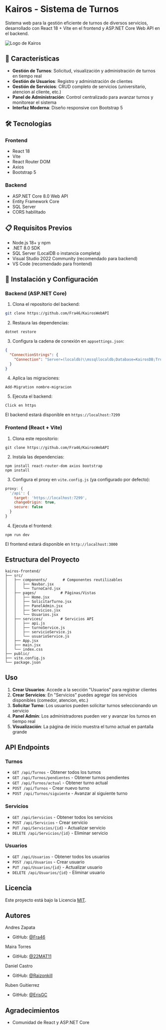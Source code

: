 # Kairos - Sistema de Turnos

Sistema web para la gestión eficiente de turnos de diversos servicios, desarrollado con React 18 + Vite en el frontend y ASP.NET Core Web API en el backend.

![Logo de Kairos](https://github.com/Fra46/KairosWebAPI/blob/master/Kairos.jpg)

## 🚀 Características

- **Gestión de Turnos**: Solicitud, visualización y administración de turnos en tiempo real
- **Gestión de Usuarios**: Registro y administración de clientes
- **Gestión de Servicios**: CRUD completo de servicios (universitario, atencion al cliente, etc.)
- **Panel de Administración**: Control centralizado para avanzar turnos y monitorear el sistema
- **Interfaz Moderna**: Diseño responsive con Bootstrap 5

## 🛠️ Tecnologías

### Frontend
- React 18
- Vite
- React Router DOM
- Axios
- Bootstrap 5

### Backend
- ASP.NET Core 8.0 Web API
- Entity Framework Core
- SQL Server
- CORS habilitado

## 📋 Requisitos Previos

- Node.js 18+ y npm
- .NET 8.0 SDK
- SQL Server (LocalDB o instancia completa)
- Visual Studio 2022 Community (recomendado para backend)
- VS Code (recomendado para frontend)

## 🔧 Instalación y Configuración

### Backend (ASP.NET Core)

1. Clona el repositorio del backend:
```bash
git clone https://github.com/Fra46/KairosWebAPI
```

2. Restaura las dependencias:


```shellscript
dotnet restore
```

3. Configura la cadena de conexión en `appsettings.json`:


```json
{
  "ConnectionStrings": {
    "Connection": "Server=(localdb)\\mssqllocaldb;Database=KairosDB;Trusted_Connection=True;"
  }
}
```

4. Aplica las migraciones:


```shellscript
Add-Migration nombre-migracion
```

5. Ejecuta el backend:


```shellscript
Click en https
```

El backend estará disponible en `https://localhost:7299`

### Frontend (React + Vite)

1. Clona este repositorio:


```shellscript
git clone https://github.com/Fra46/KairosWebAPI
```

2. Instala las dependencias:


```shellscript
npm install react-router-dom axios bootstrap
npm install
```

3. Configura el proxy en `vite.config.js` (ya configurado por defecto):


```javascript
proxy: {
  '/api': {
    target: 'https://localhost:7299',
    changeOrigin: true,
    secure: false
  }
}
```

4. Ejecuta el frontend:


```shellscript
npm run dev
```

El frontend estará disponible en `http://localhost:3000`

## Estructura del Proyecto

```plaintext
kairos-frontend/
├── src/
│   ├── components/       # Componentes reutilizables
│   │   ├── Navbar.jsx
│   │   └── TurnoCard.jsx
│   ├── pages/           # Páginas/Vistas
│   │   ├── Home.jsx
│   │   ├── SolicitarTurno.jsx
│   │   ├── PanelAdmin.jsx
│   │   ├── Servicios.jsx
│   │   └── Usuarios.jsx
│   ├── services/        # Servicios API
│   │   ├── api.js
│   │   ├── turnoService.js
│   │   ├── servicioService.js
│   │   └── usuarioService.js
│   ├── App.jsx
│   ├── main.jsx
│   └── index.css
├── public/
├── vite.config.js
└── package.json
```

## Uso

1. **Crear Usuarios**: Accede a la sección "Usuarios" para registrar clientes
2. **Crear Servicios**: En "Servicios" puedes agregar los servicios disponibles (comedor, atencion, etc.)
3. **Solicitar Turno**: Los usuarios pueden solicitar turnos seleccionando un servicio
4. **Panel Admin**: Los administradores pueden ver y avanzar los turnos en tiempo real
5. **Visualización**: La página de inicio muestra el turno actual en pantalla grande


## API Endpoints

### Turnos

- `GET /api/Turnos` - Obtener todos los turnos
- `GET /api/Turnos/pendientes` - Obtener turnos pendientes
- `GET /api/Turnos/actual` - Obtener turno actual
- `POST /api/Turnos` - Crear nuevo turno
- `POST /api/Turnos/siguiente` - Avanzar al siguiente turno


### Servicios

- `GET /api/Servicios` - Obtener todos los servicios
- `POST /api/Servicios` - Crear servicio
- `PUT /api/Servicios/{id}` - Actualizar servicio
- `DELETE /api/Servicios/{id}` - Eliminar servicio


### Usuarios

- `GET /api/Usuarios` - Obtener todos los usuarios
- `POST /api/Usuarios` - Crear usuario
- `PUT /api/Usuarios/{id}` - Actualizar usuario
- `DELETE /api/Usuarios/{id}` - Eliminar usuario


## Licencia

Este proyecto está bajo la Licencia [MIT](https://opensource.org/licenses/MIT).

## Autores

Andres Zapata
- GitHub: [@Fra46](https://github.com/Fra46)

Maira Torres
- GitHub: [@22MAT11](https://github.com/22MAT11)

Daniel Castro
- GitHub: [@Raizonkill](https://github.com/Raizonkill)

Ruben Guitierrez
- GitHub: [@ErisGC](https://github.com/ErisGC)

## Agradecimientos

- Comunidad de React y ASP.NET Core

